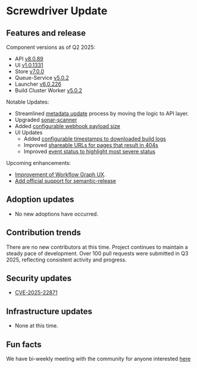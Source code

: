 # Screwdriver Update

## Features and release

Component versions as of Q2 2025:

- API [v8.0.89](https://github.com/screwdriver-cd/screwdriver/releases/tag/v8.0.89)
- UI [v1.0.1331](https://github.com/screwdriver-cd/ui/releases/tag/v1.0.1331)
- Store [v7.0.0](https://github.com/screwdriver-cd/store/releases/tag/v7.0.0)
- Queue-Service [v5.0.2](https://github.com/screwdriver-cd/queue-service/releases/tag/v5.0.2)
- Launcher [v6.0.226](https://github.com/screwdriver-cd/launcher/releases/tag/v6.0.226)
- Build Cluster Worker [v5.0.2](https://github.com/screwdriver-cd/buildcluster-queue-worker/releases/tag/v5.0.2)

Notable Updates:

- Streamlined [metadata update](https://github.com/screwdriver-cd/screwdriver/issues/3235) process by moving the logic to API layer.
- Upgraded [sonar-scanner](https://github.com/screwdriver-cd/launcher/pull/495)
- Added [configurable webhook payload size](https://github.com/screwdriver-cd/screwdriver/pull/3383) 
- UI Updates
  - Added [configurable timestamps to downloaded build logs](https://github.com/screwdriver-cd/screwdriver/issues/2856)
  - Improved [shareable URLs for pages that result in 404s](https://github.com/screwdriver-cd/screwdriver/issues/3388)
  - Improved [event status to highlight most severe status](https://github.com/screwdriver-cd/screwdriver/issues/3386)

Upcoming enhancements:

- [Improvement of Workflow Graph UX](https://github.com/screwdriver-cd/screwdriver/issues/3301).
- [Add official support for semantic-release](https://github.com/screwdriver-cd/screwdriver/issues/3372)

## Adoption updates

- No new adoptions have occurred. 

## Contribution trends

There are no new contributors at this time. Project continues to maintain a steady pace of development. Over 100 pull requests were submitted in Q3 2025, reflecting consistent activity and progress.

## Security updates

- [CVE-2025-22871](https://github.com/screwdriver-cd/gitversion/pull/63)

## Infrastructure updates

- None at this time.

## Fun facts

We have bi-weekly meeting with the community for anyone interested [here](https://github.com/screwdriver-cd/community#community-meetup)
